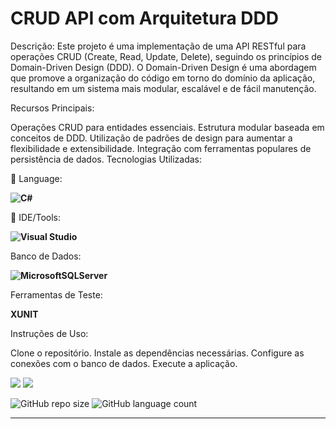 #  CRUD API com Arquitetura DDD

Descrição:
Este projeto é uma implementação de uma API RESTful para operações CRUD (Create, Read, Update, Delete), seguindo os princípios de Domain-Driven Design (DDD). O Domain-Driven Design é uma abordagem que promove a organização do código em torno do domínio da aplicação, resultando em um sistema mais modular, escalável e de fácil manutenção.

Recursos Principais:

Operações CRUD para entidades essenciais.
Estrutura modular baseada em conceitos de DDD.
Utilização de padrões de design para aumentar a flexibilidade e extensibilidade.
Integração com ferramentas populares de persistência de dados.
Tecnologias Utilizadas:

<p align="left">
  🦄 Language: <strong> 
  
  ![C#](https://img.shields.io/badge/C%23-239120?style=for-the-badge&logo=c-sharp&logoColor=white)
  </strong>
</p>
<p align="left">
  💼 IDE/Tools: <strong>
  
  ![Visual Studio](https://img.shields.io/badge/Visual_Studio-5C2D91?style=for-the-badge&logo=visual%20studio&logoColor=white)
  
  </strong>
</p>

<p align="left">
   Banco de Dados: <strong>
  
 ![MicrosoftSQLServer](https://img.shields.io/badge/Microsoft%20SQL%20Server-CC2927?style=for-the-badge&logo=microsoft%20sql%20server&logoColor=white)
  
  </strong>
</p>

<p align="left">
   Ferramentas de Teste: <strong>
  
  XUNIT
  
  </strong>
</p>


Instruções de Uso:

Clone o repositório.
Instale as dependências necessárias.
Configure as conexões com o banco de dados.
Execute a aplicação.


<p align="left">

  <a href="https://www.linkedin.com/in/vitor-dietrich-69a3a8194/" alt="Linkedin">
  <img src="https://img.shields.io/badge/-Linkedin-0e76a8?style=flat-square&logo=Linkedin&logoColor=white&link=" /></a>

  <a href="https://www.instagram.com/vitor_dietrich/" alt="Instagram">
  <img src="https://img.shields.io/badge/-Instagram-DF0174?style=flat-square&labelColor=DF0174&logo=instagram&logoColor=white&link=LINK-DO-SEU-INSTAGRAM"/></a>
</p>  

![GitHub repo size](https://img.shields.io/github/repo-size/VitorDietrich-Coder/API_Domain_Driven_Design?style=for-the-badge)
![GitHub language count](https://img.shields.io/github/languages/count/VitorDietrich-Coder/API_Domain_Driven_Design?style=for-the-badge)


<hr>
